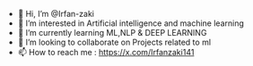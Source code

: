 - 👋 Hi, I’m @Irfan-zaki
- 👀 I’m interested in Artificial intelligence and machine learning 
- 🌱 I’m currently learning ML,NLP & DEEP LEARNING 
- 💞️ I’m looking to collaborate on Projects related to ml
- 📫 How to reach me : https://x.com/Irfanzaki141



<!---
Irfan-zaki/Irfan-zaki is a ✨ special ✨ repository because its `README.md` (this file) appears on your GitHub profile.
You can click the Preview link to take a look at your changes.
--->
